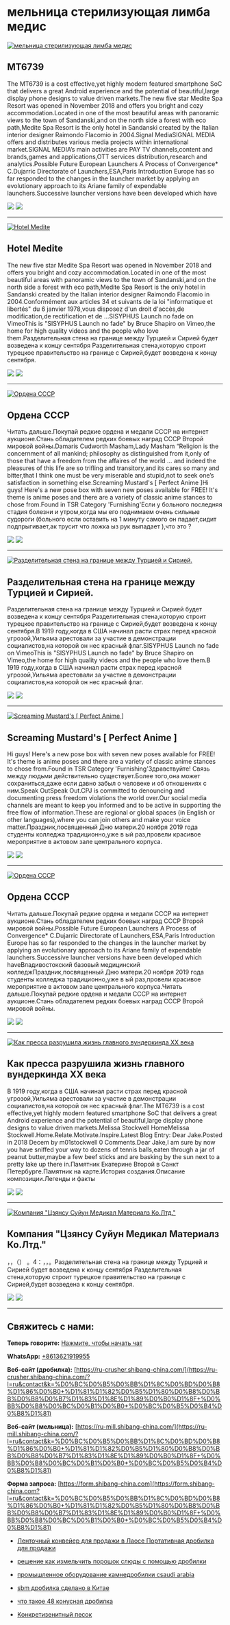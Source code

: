 # мельница стерилизующая лимба медис

<a href="https://swt.shibang-china.com/?l=ru&img&k=%D0%BC%D0%B5%D0%BB%D1%8C%D0%BD%D0%B8%D1%86%D0%B0+%D1%81%D1%82%D0%B5%D1%80%D0%B8%D0%BB%D0%B8%D0%B7%D1%83%D1%8E%D1%89%D0%B0%D1%8F+%D0%BB%D0%B8%D0%BC%D0%B1%D0%B0+%D0%BC%D0%B5%D0%B4%D0%B8%D1%81" target="_blank">![мельница стерилизующая лимба медис](http://static.shibang-china.com/all-800x300/970.jpg)</a>

## MT6739
The MT6739 is a cost effective,yet highly modern featured smartphone SoC that delivers a great Android experience and the potential of beautiful,large display phone designs to value driven markets.The new five star Medite Spa Resort was opened in November 2018 and offers you bright and cozy accommodation.Located in one of the most beautiful areas with panoramic views to the town of Sandanski,and on the north side a forest with eco path,Medite Spa Resort is the only hotel in Sandanski created by the Italian interior designer Raimondo Flacomio in 2004.Signal MediaSIGNAL MEDIA offers and distributes various media projects within international market.SIGNAL MEDIA’s main activities are PAY TV channels,content and brands,games and applications,OTT services distribution,research and analytics.Possible Future European Launchers A Process of Convergence* C.Dujarric Directorate of Launchers,ESA,Paris Introduction Europe has so far responded to the changes in the launcher market by applying an evolutionary approach to its Ariane family of expendable launchers.Successive launcher versions have been developed which have


<a href="https://whatsapp.shibangsoft.com/WhatsApp.php" target="_blank" title="WhatsApp">![](http://static.shibang-china.com/icon/whatsapp.png)</a> <a href="https://swt.shibang-china.com/?l=ru&icon&k=%D0%BC%D0%B5%D0%BB%D1%8C%D0%BD%D0%B8%D1%86%D0%B0+%D1%81%D1%82%D0%B5%D1%80%D0%B8%D0%BB%D0%B8%D0%B7%D1%83%D1%8E%D1%89%D0%B0%D1%8F+%D0%BB%D0%B8%D0%BC%D0%B1%D0%B0+%D0%BC%D0%B5%D0%B4%D0%B8%D1%81" target="_blank">![](http://static.shibang-china.com/icon/chat-ru.png)</a>

---

<a href="https://swt.shibang-china.com/?l=ru&img&k=%D0%BC%D0%B5%D0%BB%D1%8C%D0%BD%D0%B8%D1%86%D0%B0+%D1%81%D1%82%D0%B5%D1%80%D0%B8%D0%BB%D0%B8%D0%B7%D1%83%D1%8E%D1%89%D0%B0%D1%8F+%D0%BB%D0%B8%D0%BC%D0%B1%D0%B0+%D0%BC%D0%B5%D0%B4%D0%B8%D1%81" target="_blank">![Hotel Medite](http://static.shibang-china.com/all-800x300/975.jpg)</a>

## Hotel Medite
The new five star Medite Spa Resort was opened in November 2018 and offers you bright and cozy accommodation.Located in one of the most beautiful areas with panoramic views to the town of Sandanski,and on the north side a forest with eco path,Medite Spa Resort is the only hotel in Sandanski created by the Italian interior designer Raimondo Flacomio in 2004.Conform&#233;ment aux articles 34 et suivants de la loi &quot;informatique et libert&#233;s&quot; du 6 janvier 1978,vous disposez d'un droit d'acc&#232;s,de modification,de rectification et de …SISYPHUS Launch no fade on VimeoThis is &quot;SISYPHUS Launch no fade&quot; by Bruce Shapiro on Vimeo,the home for high quality videos and the people who love them.Разделительная стена на границе между Турцией и Сирией будет возведена к концу сентября Разделительная стена,которую строит турецкое правительство на границе с Сирией,будет возведена к концу сентября.


<a href="https://whatsapp.shibangsoft.com/WhatsApp.php" target="_blank" title="WhatsApp">![](http://static.shibang-china.com/icon/whatsapp.png)</a> <a href="https://swt.shibang-china.com/?l=ru&icon&k=%D0%BC%D0%B5%D0%BB%D1%8C%D0%BD%D0%B8%D1%86%D0%B0+%D1%81%D1%82%D0%B5%D1%80%D0%B8%D0%BB%D0%B8%D0%B7%D1%83%D1%8E%D1%89%D0%B0%D1%8F+%D0%BB%D0%B8%D0%BC%D0%B1%D0%B0+%D0%BC%D0%B5%D0%B4%D0%B8%D1%81" target="_blank">![](http://static.shibang-china.com/icon/chat-ru.png)</a>

---

<a href="https://swt.shibang-china.com/?l=ru&img&k=%D0%BC%D0%B5%D0%BB%D1%8C%D0%BD%D0%B8%D1%86%D0%B0+%D1%81%D1%82%D0%B5%D1%80%D0%B8%D0%BB%D0%B8%D0%B7%D1%83%D1%8E%D1%89%D0%B0%D1%8F+%D0%BB%D0%B8%D0%BC%D0%B1%D0%B0+%D0%BC%D0%B5%D0%B4%D0%B8%D1%81" target="_blank">![Ордена СССР](http://static.shibang-china.com/all-800x300/257.jpg)</a>

## Ордена СССР
Читать дальше.Покупай редкие ордена и медали СССР на интернет аукционе.Стань обладателем редких боевых наград СССР Второй мировой войны.Damaris Cudworth Masham,Lady Masham “Religion is the concernment of all mankind; philosophy as distinguished from it,only of those that have a freedom from the affaires of the world … and indeed the pleasures of this life are so trifling and transitory,and its cares so many and bitter,that I think one must be very miserable and stupid,not to seek one’s satisfaction in something else.Screaming Mustard's [ Perfect Anime ]Hi guys! Here's a new pose box with seven new poses available for FREE! It's theme is anime poses and there are a variety of classic anime stances to chose from.Found in TSR Category 'Furnishing'Если у больного последняя стадия болезни и утром,когда мы его поднимаем очень сильные судороги (больного если оставить на 1 минуту самого он падает,сидит подпрыгивает,ак трусит что ложка ыз рук выпадает ),что это ?


<a href="https://whatsapp.shibangsoft.com/WhatsApp.php" target="_blank" title="WhatsApp">![](http://static.shibang-china.com/icon/whatsapp.png)</a> <a href="https://swt.shibang-china.com/?l=ru&icon&k=%D0%BC%D0%B5%D0%BB%D1%8C%D0%BD%D0%B8%D1%86%D0%B0+%D1%81%D1%82%D0%B5%D1%80%D0%B8%D0%BB%D0%B8%D0%B7%D1%83%D1%8E%D1%89%D0%B0%D1%8F+%D0%BB%D0%B8%D0%BC%D0%B1%D0%B0+%D0%BC%D0%B5%D0%B4%D0%B8%D1%81" target="_blank">![](http://static.shibang-china.com/icon/chat-ru.png)</a>

---

<a href="https://swt.shibang-china.com/?l=ru&img&k=%D0%BC%D0%B5%D0%BB%D1%8C%D0%BD%D0%B8%D1%86%D0%B0+%D1%81%D1%82%D0%B5%D1%80%D0%B8%D0%BB%D0%B8%D0%B7%D1%83%D1%8E%D1%89%D0%B0%D1%8F+%D0%BB%D0%B8%D0%BC%D0%B1%D0%B0+%D0%BC%D0%B5%D0%B4%D0%B8%D1%81" target="_blank">![Разделительная стена на границе между Турцией и Сирией.](http://static.shibang-china.com/all-800x300/1004.jpg)</a>

## Разделительная стена на границе между Турцией и Сирией.
Разделительная стена на границе между Турцией и Сирией будет возведена к концу сентября Разделительная стена,которую строит турецкое правительство на границе с Сирией,будет возведена к концу сентября.В 1919 году,когда в США начинал расти страх перед красной угрозой,Уильяма арестовали за участие в демонстрации социалистов,на которой он нес красный флаг.SISYPHUS Launch no fade on VimeoThis is &quot;SISYPHUS Launch no fade&quot; by Bruce Shapiro on Vimeo,the home for high quality videos and the people who love them.В 1919 году,когда в США начинал расти страх перед красной угрозой,Уильяма арестовали за участие в демонстрации социалистов,на которой он нес красный флаг.


<a href="https://whatsapp.shibangsoft.com/WhatsApp.php" target="_blank" title="WhatsApp">![](http://static.shibang-china.com/icon/whatsapp.png)</a> <a href="https://swt.shibang-china.com/?l=ru&icon&k=%D0%BC%D0%B5%D0%BB%D1%8C%D0%BD%D0%B8%D1%86%D0%B0+%D1%81%D1%82%D0%B5%D1%80%D0%B8%D0%BB%D0%B8%D0%B7%D1%83%D1%8E%D1%89%D0%B0%D1%8F+%D0%BB%D0%B8%D0%BC%D0%B1%D0%B0+%D0%BC%D0%B5%D0%B4%D0%B8%D1%81" target="_blank">![](http://static.shibang-china.com/icon/chat-ru.png)</a>

---

<a href="https://swt.shibang-china.com/?l=ru&img&k=%D0%BC%D0%B5%D0%BB%D1%8C%D0%BD%D0%B8%D1%86%D0%B0+%D1%81%D1%82%D0%B5%D1%80%D0%B8%D0%BB%D0%B8%D0%B7%D1%83%D1%8E%D1%89%D0%B0%D1%8F+%D0%BB%D0%B8%D0%BC%D0%B1%D0%B0+%D0%BC%D0%B5%D0%B4%D0%B8%D1%81" target="_blank">![Screaming Mustard's [ Perfect Anime ]](http://static.shibang-china.com/all-800x300/661.jpg)</a>

## Screaming Mustard's [ Perfect Anime ]
Hi guys! Here's a new pose box with seven new poses available for FREE! It's theme is anime poses and there are a variety of classic anime stances to chose from.Found in TSR Category 'Furnishing'Здравствуйте! Связь между людьми действительно существует.Более того,она может сохраниться,даже если давно забыл о человеке и об отношениях с ним.Speak OutSpeak Out.CPJ is committed to denouncing and documenting press freedom violations the world over.Our social media channels are meant to keep you informed and to be active in supporting the free flow of information.These are regional or global spaces (in English or other languages),where you can join others and make your voice matter.Праздник,посвященный Дню матери.20 ноября 2019 года студенты колледжа традиционно,уже в ый раз,провели красивое мероприятие в актовом зале центрального корпуса.


<a href="https://whatsapp.shibangsoft.com/WhatsApp.php" target="_blank" title="WhatsApp">![](http://static.shibang-china.com/icon/whatsapp.png)</a> <a href="https://swt.shibang-china.com/?l=ru&icon&k=%D0%BC%D0%B5%D0%BB%D1%8C%D0%BD%D0%B8%D1%86%D0%B0+%D1%81%D1%82%D0%B5%D1%80%D0%B8%D0%BB%D0%B8%D0%B7%D1%83%D1%8E%D1%89%D0%B0%D1%8F+%D0%BB%D0%B8%D0%BC%D0%B1%D0%B0+%D0%BC%D0%B5%D0%B4%D0%B8%D1%81" target="_blank">![](http://static.shibang-china.com/icon/chat-ru.png)</a>

---

<a href="https://swt.shibang-china.com/?l=ru&img&k=%D0%BC%D0%B5%D0%BB%D1%8C%D0%BD%D0%B8%D1%86%D0%B0+%D1%81%D1%82%D0%B5%D1%80%D0%B8%D0%BB%D0%B8%D0%B7%D1%83%D1%8E%D1%89%D0%B0%D1%8F+%D0%BB%D0%B8%D0%BC%D0%B1%D0%B0+%D0%BC%D0%B5%D0%B4%D0%B8%D1%81" target="_blank">![Ордена СССР](http://static.shibang-china.com/all-800x300/1245.jpg)</a>

## Ордена СССР
Читать дальше.Покупай редкие ордена и медали СССР на интернет аукционе.Стань обладателем редких боевых наград СССР Второй мировой войны.Possible Future European Launchers A Process of Convergence* C.Dujarric Directorate of Launchers,ESA,Paris Introduction Europe has so far responded to the changes in the launcher market by applying an evolutionary approach to its Ariane family of expendable launchers.Successive launcher versions have been developed which haveВладивостокский базовый медицинский колледжПраздник,посвященный Дню матери.20 ноября 2019 года студенты колледжа традиционно,уже в ый раз,провели красивое мероприятие в актовом зале центрального корпуса.Читать дальше.Покупай редкие ордена и медали СССР на интернет аукционе.Стань обладателем редких боевых наград СССР Второй мировой войны.


<a href="https://whatsapp.shibangsoft.com/WhatsApp.php" target="_blank" title="WhatsApp">![](http://static.shibang-china.com/icon/whatsapp.png)</a> <a href="https://swt.shibang-china.com/?l=ru&icon&k=%D0%BC%D0%B5%D0%BB%D1%8C%D0%BD%D0%B8%D1%86%D0%B0+%D1%81%D1%82%D0%B5%D1%80%D0%B8%D0%BB%D0%B8%D0%B7%D1%83%D1%8E%D1%89%D0%B0%D1%8F+%D0%BB%D0%B8%D0%BC%D0%B1%D0%B0+%D0%BC%D0%B5%D0%B4%D0%B8%D1%81" target="_blank">![](http://static.shibang-china.com/icon/chat-ru.png)</a>

---

<a href="https://swt.shibang-china.com/?l=ru&img&k=%D0%BC%D0%B5%D0%BB%D1%8C%D0%BD%D0%B8%D1%86%D0%B0+%D1%81%D1%82%D0%B5%D1%80%D0%B8%D0%BB%D0%B8%D0%B7%D1%83%D1%8E%D1%89%D0%B0%D1%8F+%D0%BB%D0%B8%D0%BC%D0%B1%D0%B0+%D0%BC%D0%B5%D0%B4%D0%B8%D1%81" target="_blank">![Как пресса разрушила жизнь главного вундеркинда XX века](http://static.shibang-china.com/all-800x300/1110.jpg)</a>

## Как пресса разрушила жизнь главного вундеркинда XX века
В 1919 году,когда в США начинал расти страх перед красной угрозой,Уильяма арестовали за участие в демонстрации социалистов,на которой он нес красный флаг.The MT6739 is a cost effective,yet highly modern featured smartphone SoC that delivers a great Android experience and the potential of beautiful,large display phone designs to value driven markets.Melissa Stockwell HomeMelissa Stockwell.Home.Relate.Motivate.Inspire.Latest Blog Entry: Dear Jake.Posted in 2018 Decem by m01stockwell 0 Comments.Dear Jake,I am sure by now you have sniffed your way to dozens of tennis balls,eaten through a jar of peanut butter,maybe a few beef sticks and are basking by the sun next to a pretty lake up there in.Памятник Екатерине Второй в Санкт Петербурге.Памятник на карте.История создания.Описание композиции.Легенды и факты


<a href="https://whatsapp.shibangsoft.com/WhatsApp.php" target="_blank" title="WhatsApp">![](http://static.shibang-china.com/icon/whatsapp.png)</a> <a href="https://swt.shibang-china.com/?l=ru&icon&k=%D0%BC%D0%B5%D0%BB%D1%8C%D0%BD%D0%B8%D1%86%D0%B0+%D1%81%D1%82%D0%B5%D1%80%D0%B8%D0%BB%D0%B8%D0%B7%D1%83%D1%8E%D1%89%D0%B0%D1%8F+%D0%BB%D0%B8%D0%BC%D0%B1%D0%B0+%D0%BC%D0%B5%D0%B4%D0%B8%D1%81" target="_blank">![](http://static.shibang-china.com/icon/chat-ru.png)</a>

---

<a href="https://swt.shibang-china.com/?l=ru&img&k=%D0%BC%D0%B5%D0%BB%D1%8C%D0%BD%D0%B8%D1%86%D0%B0+%D1%81%D1%82%D0%B5%D1%80%D0%B8%D0%BB%D0%B8%D0%B7%D1%83%D1%8E%D1%89%D0%B0%D1%8F+%D0%BB%D0%B8%D0%BC%D0%B1%D0%B0+%D0%BC%D0%B5%D0%B4%D0%B8%D1%81" target="_blank">![Компания &quot;Цзянсу Суйун Медикал Материалз Ко.Лтд.&quot;](http://static.shibang-china.com/all-800x300/1206.jpg)</a>

## Компания &quot;Цзянсу Суйун Медикал Материалз Ко.Лтд.&quot;
，，（） 。4：，，。Разделительная стена на границе между Турцией и Сирией будет возведена к концу сентября Разделительная стена,которую строит турецкое правительство на границе с Сирией,будет возведена к концу сентября.

<a href="https://whatsapp.shibangsoft.com/WhatsApp.php" target="_blank" title="WhatsApp">![](http://static.shibang-china.com/icon/whatsapp.png)</a> <a href="https://swt.shibang-china.com/?l=ru&icon&k=%D0%BC%D0%B5%D0%BB%D1%8C%D0%BD%D0%B8%D1%86%D0%B0+%D1%81%D1%82%D0%B5%D1%80%D0%B8%D0%BB%D0%B8%D0%B7%D1%83%D1%8E%D1%89%D0%B0%D1%8F+%D0%BB%D0%B8%D0%BC%D0%B1%D0%B0+%D0%BC%D0%B5%D0%B4%D0%B8%D1%81" target="_blank">![](http://static.shibang-china.com/icon/chat-ru.png)</a>

---
## Свяжитесь с нами:

**Теперь говорите:** [Нажмите, чтобы начать чат](https://swt.shibang-china.com?l=ru&contact&k=%D0%BC%D0%B5%D0%BB%D1%8C%D0%BD%D0%B8%D1%86%D0%B0+%D1%81%D1%82%D0%B5%D1%80%D0%B8%D0%BB%D0%B8%D0%B7%D1%83%D1%8E%D1%89%D0%B0%D1%8F+%D0%BB%D0%B8%D0%BC%D0%B1%D0%B0+%D0%BC%D0%B5%D0%B4%D0%B8%D1%81)

**WhatsApp:**  [+8613621919955](https://whatsapp.shibangsoft.com/WhatsApp.php)

**Веб-сайт (дробилка):** [https://ru-crusher.shibang-china.com/](https://ru-crusher.shibang-china.com/?l=ru&contact&k=%D0%BC%D0%B5%D0%BB%D1%8C%D0%BD%D0%B8%D1%86%D0%B0+%D1%81%D1%82%D0%B5%D1%80%D0%B8%D0%BB%D0%B8%D0%B7%D1%83%D1%8E%D1%89%D0%B0%D1%8F+%D0%BB%D0%B8%D0%BC%D0%B1%D0%B0+%D0%BC%D0%B5%D0%B4%D0%B8%D1%81)

**Веб-сайт (мельница):** [https://ru-mill.shibang-china.com/](https://ru-mill.shibang-china.com/?l=ru&contact&k=%D0%BC%D0%B5%D0%BB%D1%8C%D0%BD%D0%B8%D1%86%D0%B0+%D1%81%D1%82%D0%B5%D1%80%D0%B8%D0%BB%D0%B8%D0%B7%D1%83%D1%8E%D1%89%D0%B0%D1%8F+%D0%BB%D0%B8%D0%BC%D0%B1%D0%B0+%D0%BC%D0%B5%D0%B4%D0%B8%D1%81)

**Форма запроса:** [https://form.shibang-china.com](https://form.shibang-china.com?l=ru&contact&k=%D0%BC%D0%B5%D0%BB%D1%8C%D0%BD%D0%B8%D1%86%D0%B0+%D1%81%D1%82%D0%B5%D1%80%D0%B8%D0%BB%D0%B8%D0%B7%D1%83%D1%8E%D1%89%D0%B0%D1%8F+%D0%BB%D0%B8%D0%BC%D0%B1%D0%B0+%D0%BC%D0%B5%D0%B4%D0%B8%D1%81)

* [Ленточный конвейер для продажи в Лаосе Портативная дробилка для продажи](../121/%D0%9B%D0%B5%D0%BD%D1%82%D0%BE%D1%87%D0%BD%D1%8B%D0%B9%20%D0%BA%D0%BE%D0%BD%D0%B2%D0%B5%D0%B9%D0%B5%D1%80%20%D0%B4%D0%BB%D1%8F%20%D0%BF%D1%80%D0%BE%D0%B4%D0%B0%D0%B6%D0%B8%20%D0%B2%20%D0%9B%D0%B0%D0%BE%D1%81%D0%B5%20%D0%9F%D0%BE%D1%80%D1%82%D0%B0%D1%82%D0%B8%D0%B2%D0%BD%D0%B0%D1%8F%20%D0%B4%D1%80%D0%BE%D0%B1%D0%B8%D0%BB%D0%BA%D0%B0%20%D0%B4%D0%BB%D1%8F%20%D0%BF%D1%80%D0%BE%D0%B4%D0%B0%D0%B6%D0%B8.md)

* [решение как измельчить порошок слюды с помощью дробилки](../124/%D1%80%D0%B5%D1%88%D0%B5%D0%BD%D0%B8%D0%B5%20%D0%BA%D0%B0%D0%BA%20%D0%B8%D0%B7%D0%BC%D0%B5%D0%BB%D1%8C%D1%87%D0%B8%D1%82%D1%8C%20%D0%BF%D0%BE%D1%80%D0%BE%D1%88%D0%BE%D0%BA%20%D1%81%D0%BB%D1%8E%D0%B4%D1%8B%20%D1%81%20%D0%BF%D0%BE%D0%BC%D0%BE%D1%89%D1%8C%D1%8E%20%D0%B4%D1%80%D0%BE%D0%B1%D0%B8%D0%BB%D0%BA%D0%B8.md)

* [промышленное оборудование камнедробилки csaudi arabia](../121/%D0%BF%D1%80%D0%BE%D0%BC%D1%8B%D1%88%D0%BB%D0%B5%D0%BD%D0%BD%D0%BE%D0%B5%20%D0%BE%D0%B1%D0%BE%D1%80%D1%83%D0%B4%D0%BE%D0%B2%D0%B0%D0%BD%D0%B8%D0%B5%20%D0%BA%D0%B0%D0%BC%D0%BD%D0%B5%D0%B4%D1%80%D0%BE%D0%B1%D0%B8%D0%BB%D0%BA%D0%B8%20csaudi%20arabia.md)

* [sbm дробилка сделано в Китае](../122/sbm%20%D0%B4%D1%80%D0%BE%D0%B1%D0%B8%D0%BB%D0%BA%D0%B0%20%D1%81%D0%B4%D0%B5%D0%BB%D0%B0%D0%BD%D0%BE%20%D0%B2%20%D0%9A%D0%B8%D1%82%D0%B0%D0%B5.md)

* [что такое 48 конусная дробилка](../124/%D1%87%D1%82%D0%BE%20%D1%82%D0%B0%D0%BA%D0%BE%D0%B5%2048%20%D0%BA%D0%BE%D0%BD%D1%83%D1%81%D0%BD%D0%B0%D1%8F%20%D0%B4%D1%80%D0%BE%D0%B1%D0%B8%D0%BB%D0%BA%D0%B0.md)

* [Конкретизенитный песок](../123/%D0%9A%D0%BE%D0%BD%D0%BA%D1%80%D0%B5%D1%82%D0%B8%D0%B7%D0%B5%D0%BD%D0%B8%D1%82%D0%BD%D1%8B%D0%B9%20%D0%BF%D0%B5%D1%81%D0%BE%D0%BA.md)